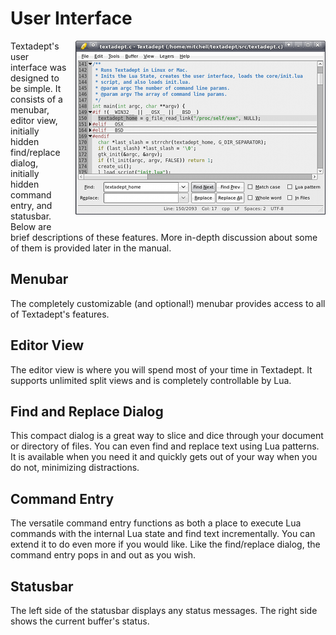 # User Interface

<div style="float: right; margin: 0 0 1em 1em;">
  <img src="images/ui.png" alt="UI" />
</div>

Textadept's user interface was designed to be simple. It consists of a menubar,
editor view, initially hidden find/replace dialog, initially hidden command
entry, and statusbar. Below are brief descriptions of these features. More
in-depth discussion about some of them is provided later in the manual.

## Menubar

The completely customizable (and optional!) menubar provides access to all of
Textadept's features.

## Editor View

The editor view is where you will spend most of your time in Textadept. It
supports unlimited split views and is completely controllable by Lua.

## Find and Replace Dialog

This compact dialog is a great way to slice and dice through your document or
directory of files. You can even find and replace text using Lua patterns. It is
available when you need it and quickly gets out of your way when you do not,
minimizing distractions.

## Command Entry

The versatile command entry functions as both a place to execute Lua commands
with the internal Lua state and find text incrementally. You can extend it to do
even more if you would like. Like the find/replace dialog, the command entry
pops in and out as you wish.

## Statusbar

The left side of the statusbar displays any status messages. The right side
shows the current buffer's status.

<br/><br/><br/><br />
